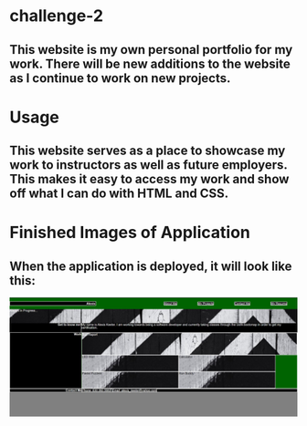 # challenge-2
## This website is my own personal portfolio for my work. There will be new additions to the website as I continue to work on new projects.

# Usage
## This website serves as a place to showcase my work to instructors as well as future employers. This makes it easy to access my work and show off what I can do with HTML and CSS. 

# Finished Images of Application
## When the application is deployed, it will look like this:
![Application](./assets/images/challenge2-portfolio.JPG)
